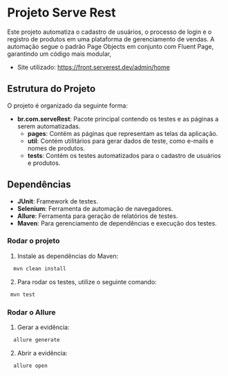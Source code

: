 # Projeto Serve Rest

Este projeto automatiza o cadastro de usuários, o processo de login e o registro de produtos em uma plataforma de gerenciamento de vendas. A automação segue o padrão Page Objects em conjunto com Fluent Page, garantindo um código mais modular, 

- Site utilizado: https://front.serverest.dev/admin/home

## Estrutura do Projeto

O projeto é organizado da seguinte forma:

- **br.com.serveRest**: Pacote principal contendo os testes e as páginas a serem automatizadas.
    - **pages**: Contém as páginas que representam as telas da aplicação.
    - **util**: Contém utilitários para gerar dados de teste, como e-mails e nomes de produtos.
    - **tests**: Contém os testes automatizados para o cadastro de usuários e produtos.

## Dependências

- **JUnit**: Framework de testes.
- **Selenium**: Ferramenta de automação de navegadores.
- **Allure**: Ferramenta para geração de relatórios de testes.
- **Maven**: Para gerenciamento de dependências e execução dos testes.

### Rodar o projeto

1. Instale as dependências do Maven:
 ```bash
   mvn clean install
 ```

2. Para rodar os testes, utilize o seguinte comando:
 ```bash
  mvn test
 ```

### Rodar o Allure

1. Gerar a evidência:
 ```bash
   allure generate
 ```

2. Abrir a evidência:
 ```bash
   allure open
 ```

